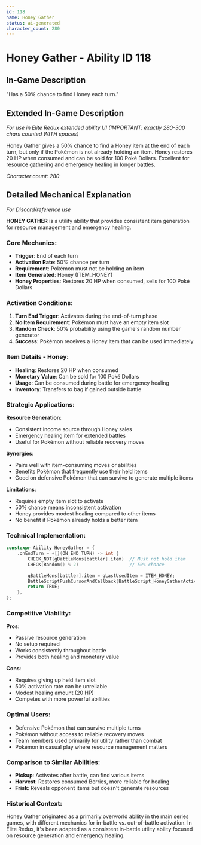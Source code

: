 ```yaml
---
id: 118
name: Honey Gather
status: ai-generated
character_count: 280
---
```


# Honey Gather - Ability ID 118

## In-Game Description
"Has a 50% chance to find Honey each turn."

## Extended In-Game Description
*For use in Elite Redux extended ability UI (IMPORTANT: exactly 280-300 chars counted WITH spaces)*

Honey Gather gives a 50% chance to find a Honey item at the end of each turn, but only if the Pokémon is not already holding an item. Honey restores 20 HP when consumed and can be sold for 100 Poké Dollars. Excellent for resource gathering and emergency healing in longer battles.

*Character count: 280*

## Detailed Mechanical Explanation
*For Discord/reference use*

**HONEY GATHER** is a utility ability that provides consistent item generation for resource management and emergency healing.

### Core Mechanics:
- **Trigger**: End of each turn
- **Activation Rate**: 50% chance per turn
- **Requirement**: Pokémon must not be holding an item
- **Item Generated**: Honey (ITEM_HONEY)
- **Honey Properties**: Restores 20 HP when consumed, sells for 100 Poké Dollars

### Activation Conditions:
1. **Turn End Trigger**: Activates during the end-of-turn phase
2. **No Item Requirement**: Pokémon must have an empty item slot
3. **Random Check**: 50% probability using the game's random number generator
4. **Success**: Pokémon receives a Honey item that can be used immediately

### Item Details - Honey:
- **Healing**: Restores 20 HP when consumed
- **Monetary Value**: Can be sold for 100 Poké Dollars
- **Usage**: Can be consumed during battle for emergency healing
- **Inventory**: Transfers to bag if gained outside battle

### Strategic Applications:
**Resource Generation**:
- Consistent income source through Honey sales
- Emergency healing item for extended battles
- Useful for Pokémon without reliable recovery moves

**Synergies**:
- Pairs well with item-consuming moves or abilities
- Benefits Pokémon that frequently use their held items
- Good on defensive Pokémon that can survive to generate multiple items

**Limitations**:
- Requires empty item slot to activate
- 50% chance means inconsistent activation
- Honey provides modest healing compared to other items
- No benefit if Pokémon already holds a better item

### Technical Implementation:
```c
constexpr Ability HoneyGather = {
    .onEndTurn = +[](ON_END_TURN) -> int {
        CHECK_NOT(gBattleMons[battler].item)  // Must not hold item
        CHECK(Random() % 2)                   // 50% chance
        
        gBattleMons[battler].item = gLastUsedItem = ITEM_HONEY;
        BattleScriptPushCursorAndCallback(BattleScript_HoneyGatherActivates);
        return TRUE;
    },
};
```

### Competitive Viability:
**Pros**:
- Passive resource generation
- No setup required
- Works consistently throughout battle
- Provides both healing and monetary value

**Cons**:
- Requires giving up held item slot
- 50% activation rate can be unreliable
- Modest healing amount (20 HP)
- Competes with more powerful abilities

### Optimal Users:
- Defensive Pokémon that can survive multiple turns
- Pokémon without access to reliable recovery moves
- Team members used primarily for utility rather than combat
- Pokémon in casual play where resource management matters

### Comparison to Similar Abilities:
- **Pickup**: Activates after battle, can find various items
- **Harvest**: Restores consumed Berries, more reliable for healing
- **Frisk**: Reveals opponent items but doesn't generate resources

### Historical Context:
Honey Gather originated as a primarily overworld ability in the main series games, with different mechanics for in-battle vs. out-of-battle activation. In Elite Redux, it's been adapted as a consistent in-battle utility ability focused on resource generation and emergency healing.